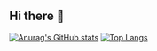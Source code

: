 ## Hi there 👋

[![Anurag's GitHub stats](https://github-readme-stats.vercel.app/api?username=Stitch-1028&bg_color=DEG,#fff,#000)](https://github.com/anuraghazra/github-readme-stats)
[![Top Langs](https://github-readme-stats.vercel.app/api/top-langs/?username=Stitch-1028&theme=dracula&layout=compact)](https://github.com/anuraghazra/github-readme-stats)
